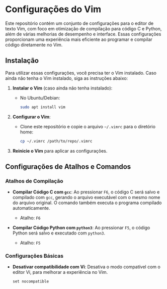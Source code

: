 # Configurações do Vim

Este repositório contém um conjunto de configurações para o editor de texto Vim, com foco em otimização de compilação para código C e Python, além de várias melhorias de desempenho e interface. Essas configurações proporcionam uma experiência mais eficiente ao programar e compilar código diretamente no Vim.

## Instalação

Para utilizar essas configurações, você precisa ter o Vim instalado. Caso ainda não tenha o Vim instalado, siga as instruções abaixo:

1. **Instalar o Vim** (caso ainda não tenha instalado):
   - No Ubuntu/Debian:
     ```bash
     sudo apt install vim
     ```

2. **Configurar o Vim**:
   - Clone este repositório e copie o arquivo `~/.vimrc` para o diretório home:
     ```bash
     cp ~/.vimrc /path/to/repo/.vimrc
     ```

3. **Reinicie o Vim** para aplicar as configurações.

## Configurações de Atalhos e Comandos

### Atalhos de Compilação

- **Compilar Código C com `gcc`**: Ao pressionar `F6`, o código C será salvo e compilado com `gcc`, gerando o arquivo executável com o mesmo nome do arquivo original. O comando também executa o programa compilado automaticamente.
  - Atalho: `F6`

- **Compilar Código Python com `python3`**: Ao pressionar `F5`, o código Python será salvo e executado com `python3`.
  - Atalho: `F5`

### Configurações Básicas

- **Desativar compatibilidade com Vi**: Desativa o modo compatível com o editor Vi, para melhorar a experiência no Vim.
  ```vim
  set nocompatible
  ```
